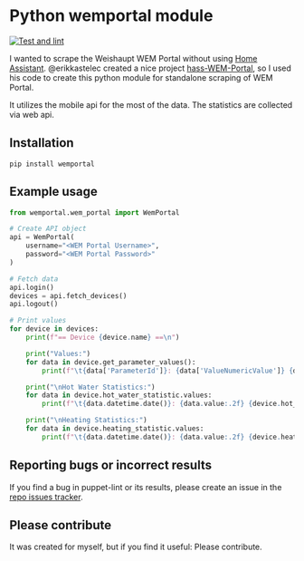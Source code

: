 # Python wemportal module
[![Test and lint](https://github.com/floek/wemportal/actions/workflows/test.yml/badge.svg)](https://github.com/floek/wemportal/actions/workflows/test.yml)

I wanted to scrape the Weishaupt WEM Portal without using [Home Assistant](https://home-assistant.io/).
@erikkastelec created a nice project [hass-WEM-Portal](https://github.com/erikkastelec/hass-WEM-Portal), so
I used his code to create this python module for standalone scraping of WEM Portal.

It utilizes the mobile api for the most of the data. The statistics are collected via web api.

## Installation
```
pip install wemportal
```

## Example usage
```python
from wemportal.wem_portal import WemPortal

# Create API object
api = WemPortal(
    username="<WEM Portal Username>",
    password="<WEM Portal Password>"
)

# Fetch data
api.login()
devices = api.fetch_devices()
api.logout()

# Print values
for device in devices:
    print(f"== Device {device.name} ==\n")

    print("Values:")
    for data in device.get_parameter_values():
        print(f"\t{data['ParameterId']}: {data['ValueNumericValue']} {data['ValueUnit']}")

    print("\nHot Water Statistics:")
    for data in device.hot_water_statistic.values:
        print(f"\t{data.datetime.date()}: {data.value:.2f} {device.hot_water_statistic.unit}")

    print("\nHeating Statistics:")
    for data in device.heating_statistic.values:
        print(f"\t{data.datetime.date()}: {data.value:.2f} {device.heating_statistic.unit}")
```

## Reporting bugs or incorrect results

If you find a bug in puppet-lint or its results, please create an issue in the
[repo issues tracker](https://github.com/floek/wemportal/issues/).

## Please contribute
It was created for myself, but if you find it useful: Please contribute.

